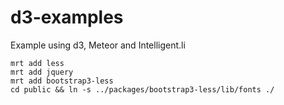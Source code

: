 d3-examples
===========

Example using d3, Meteor and Intelligent.li

    mrt add less
    mrt add jquery
    mrt add bootstrap3-less
    cd public && ln -s ../packages/bootstrap3-less/lib/fonts ./